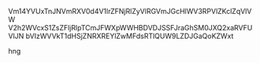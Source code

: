 Vm14YVUxTnJNVmRXV0d4V1lrZFNjRlZyVlRGVmJGcHlWV3RPVlZKclZqVlVW
V2h2WVcxS1ZsZFljRlpTCmJFWXpWWHBDVDJSSFJraGhSM0JXQ2xaRVFUVlJN
bVIzWVVkT1dHSjZNRXREYlZwMFdsRTlQUW9LZDJGaQoKZWxt

hng